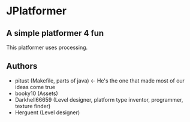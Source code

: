 # JPlatformer
## A simple platformer 4 fun
This platformer uses processing.
## Authors
- pitust (Makefile, parts of java) <- He's the one that made most of our ideas come true
- booky10 (Assets)
- Darkhell66659 (Level designer, platform type inventor, programmer, texture finder)
- Herguent (Level designer)
